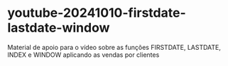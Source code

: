 # youtube-20241010-firstdate-lastdate-window
 Material de apoio para o vídeo sobre as funções FIRSTDATE, LASTDATE, INDEX e WINDOW aplicando as vendas por clientes
